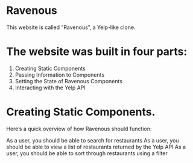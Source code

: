 # Ravenous
This website is called “Ravenous”, a Yelp-like clone.

# The website was built in four parts:

1. Creating Static Components
2. Passing Information to Components
3. Setting the State of Ravenous Components
4. Interacting with the Yelp API

# Creating Static Components.

Here’s a quick overview of how Ravenous should function:

As a user, you should be able to search for restaurants
As a user, you should be able to view a list of restaurants returned by the Yelp API
As a user, you should be able to sort through restaurants using a filter
